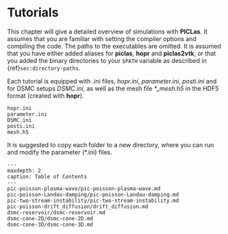 # Tutorials

This chapter will give a detailed overview of simulations with **PICLas**.
It assumes that you are familiar with setting the compiler options and compiling the code.
The paths to the executables are omitted. It is assumed that you have either added aliases for **piclas**,
**hopr** and **piclas2vtk**, or that you added the binary directories to your `$PATH` variable as
described in {ref}`sec:directory-paths`.

Each tutorial is equipped with .ini files, *hopr.ini*, *parameter.ini*, *posti.ini* and for DSMC setups *DSMC.ini*,
as well as the mesh file *\*\_mesh.h5* in the HDF5 format (created with **hopr**).

    hopr.ini
    parameter.ini
    DSMC.ini
    posti.ini
    mesh.h5

It is suggested to copy each folder to a new directory, where you can run and modify the parameter (*.ini) files.



```{toctree}
---
maxdepth: 2
caption: Table of Contents
---
pic-poisson-plasma-wave/pic-poisson-plasma-wave.md
pic-poisson-Landau-damping/pic-poisson-Landau-damping.md
pic-two-stream-instability/pic-two-stream-instability.md
pic-poisson-drift_diffusion/drift_diffusion.md
dsmc-reservoir/dsmc-reservoir.md
dsmc-cone-2D/dsmc-cone-2D.md
dsmc-cone-3D/dsmc-cone-3D.md
```